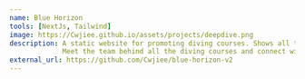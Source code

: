 ```yaml
---
name: Blue Horizon
tools: [NextJs, Tailwind]
image: https://Cwjiee.github.io/assets/projects/deepdive.png
description: A static website for promoting diving courses. Shows all the courses that are available.
             Meet the team behind all the diving courses and connect with them.
external_url: https://github.com/Cwjiee/blue-horizon-v2
---
```

